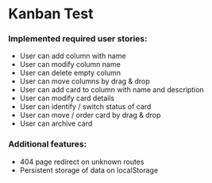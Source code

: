 # Kanban Test



### Implemented required user stories:
- User can add column with name
- User can modify column name
- User can delete empty column
- User can move columns by drag & drop
- User can add card to column with name and description
- User can modify card details
- User can identify / switch status of card
- User can move / order card by drag & drop
- User can archive card

### Additional features:
- 404 page redirect on unknown routes
- Persistent storage of data on localStorage


